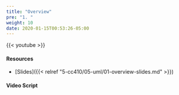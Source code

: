 ```yaml
---
title: "Overview"
pre: "1. "
weight: 10
date: 2020-01-15T00:53:26-05:00
---
```


{{< youtube  >}}

<!-- TODO FIXME -->

#### Resources

* [Slides]({{< relref "5-cc410/05-uml/01-overview-slides.md" >}})

#### Video Script

